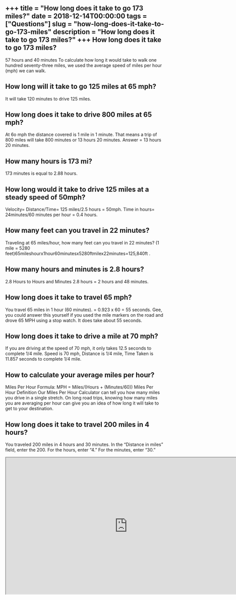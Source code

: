 +++
title = "How long does it take to go 173 miles?"
date = 2018-12-14T00:00:00
tags = ["Questions"]
slug = "how-long-does-it-take-to-go-173-miles"
description = "How long does it take to go 173 miles?"
+++
How long does it take to go 173 miles?
--------------------------------------

57 hours and 40 minutes To calculate how long it would take to walk one hundred seventy-three miles, we used the average speed of miles per hour (mph) we can walk.

How long will it take to go 125 miles at 65 mph?
------------------------------------------------

It will take 120 minutes to drive 125 miles.

How long does it take to drive 800 miles at 65 mph?
---------------------------------------------------

At 6o mph the distance covered is 1 mile in 1 minute. That means a trip of 800 miles will take 800 minutes or 13 hours 20 minutes. Answer = 13 hours 20 minutes.

How many hours is 173 mi?
-------------------------

173 minutes is equal to 2.88 hours.

How long would it take to drive 125 miles at a steady speed of 50mph?
---------------------------------------------------------------------

Velocity= Distance/Time= 125 miles/2.5 hours = 50mph. Time in hours= 24minutes/60 minutes per hour = 0.4 hours.

How many feet can you travel in 22 minutes?
-------------------------------------------

Traveling at 65 miles/hour, how many feet can you travel in 22 minutes? (1 mile = 5280 feet)65mileshourx1hour60minutesx5280ftmilex22minutes=125,840ft .

How many hours and minutes is 2.8 hours?
----------------------------------------

2.8 Hours to Hours and Minutes 2.8 hours = 2 hours and 48 minutes.

How long does it take to travel 65 mph?
---------------------------------------

You travel 65 miles in 1 hour (60 minutes). = 0.923 x 60 = 55 seconds. Gee, you could answer this yourself if you used the mile markers on the road and drove 65 MPH using a stop watch. It does take about 55 seconds.

How long does it take to drive a mile at 70 mph?
------------------------------------------------

If you are driving at the speed of 70 mph, it only takes 12.5 seconds to complete 1/4 mile. Speed is 70 mph, Distance is 1/4 mile, Time Taken is 11.857 seconds to complete 1/4 mile.

How to calculate your average miles per hour?
---------------------------------------------

Miles Per Hour Formula: MPH = Miles/(Hours + (Minutes/60)) Miles Per Hour Definition Our Miles Per Hour Calculator can tell you how many miles you drive in a single stretch. On long road trips, knowing how many miles you are averaging per hour can give you an idea of how long it will take to get to your destination.

How long does it take to travel 200 miles in 4 hours?
-----------------------------------------------------

You traveled 200 miles in 4 hours and 30 minutes. In the “Distance in miles” field, enter the 200. For the hours, enter “4.” For the minutes, enter “30.”

<iframe allow="accelerometer; autoplay; clipboard-write; encrypted-media; gyroscope; picture-in-picture" allowfullscreen="" class="__youtube_prefs__  epyt-is-override  no-lazyload" data-no-lazy="1" data-origheight="433" data-origwidth="770" data-skipgform_ajax_framebjll="" height="433" id="_ytid_45333" loading="lazy" src="https://www.youtube.com/embed/yNF-MJv7bzo?enablejsapi=1&autoplay=0&cc_load_policy=0&cc_lang_pref=&iv_load_policy=1&loop=0&modestbranding=0&rel=1&fs=1&playsinline=0&autohide=2&theme=dark&color=red&controls=1&" title="YouTube player" width="770"></iframe>